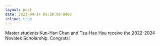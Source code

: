 ```yaml
---
layout: post
date: 2023-04-14 09:30:00-0400
inline: true
---
```


Master students Kun-Han Chan and Tzu-Hao Hsu receive the 2022-2024 Novatek Scholarship. Congrats!